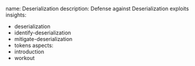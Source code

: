 name: Deserialization
description: Defense against Deserialization exploits
insights:
  - deserialization
  - identify-deserialization
  - mitigate-deserialization
  - tokens
aspects:
  - introduction
  - workout
